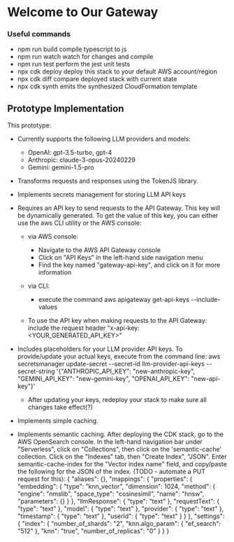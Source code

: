 
# Welcome to Our Gateway

### Useful commands
* npm run build compile typescript to js
* npm run watch watch for changes and compile
* npm run test perform the jest unit tests
* npx cdk deploy deploy this stack to your default AWS account/region
* npx cdk diff compare deployed stack with current state
* npx cdk synth emits the synthesized CloudFormation template

## Prototype Implementation
This prototype:

* Currently supports the following LLM providers and models:
    * OpenAI: gpt-3.5-turbo, gpt-4
    * Anthropic: claude-3-opus-20240229
    * Gemini: gemini-1.5-pro
* Transforms requests and responses using the TokenJS library.
* Implements secrets management for storing LLM API keys
* Requires an API key to send requests to the API Gateway. This key will be dynamically generated. To get the value of this key, you can either use the aws CLI utility or the AWS console:

  * via AWS console:
    * Navigate to the AWS API Gateway console
    * Click on "API Keys" in the left-hand side navigation menu
    * Find the key named "gateway-api-key", and click on it for more information
  * via CLI:
    * execute the command aws apigateway get-api-keys --include-values

  * To use the API key when making requests to the API Gateway: include the request header "x-api-key: <YOUR_GENERATED_API_KEY>"

* Includes placeholders for your LLM provider API keys. To provide/update your actual keys, execute from the command line: aws secretsmanager update-secret --secret-id llm-provider-api-keys --secret-string '{"ANTHROPIC_API_KEY": "new-anthropic-key", "GEMINI_API_KEY": "new-gemini-key", "OPENAI_API_KEY": "new-api-key"}'

    * After updating your keys, redeploy your stack to make sure all changes take effect(?)

* Implements simple caching. 

* Implements semantic caching. After deploying the CDK stack, go to the AWS
OpenSearch console. In the left-hand navigation bar under "Serverless", click on
"Collections", then click on the 'semantic-cache' collection. Click on the "Indexes"
tab, then "Create Index", "JSON". Enter semantic-cache-index for the "Vector index 
name" field, and copy/paste the following for the JSON of the index.
(TODO - automate a PUT request for this):
{
  "aliases": {},
  "mappings": {
    "properties": {
      "embedding": {
        "type": "knn_vector",
        "dimension": 1024,
        "method": {
          "engine": "nmslib",
          "space_type": "cosinesimil",
          "name": "hnsw",
          "parameters": {}
        }
      },
      "llmResponse": {
        "type": "text"
      },
      "requestText": {
        "type": "text"
      },
      "model": {
        "type": "text"
      },
      "provider": {
        "type": "text"
      },
      "timestamp": {
        "type": "text"
      },
      "userId": {
        "type": "text"
      }
    }
  },
  "settings": {
    "index": {
      "number_of_shards": "2",
      "knn.algo_param": {
          "ef_search": "512"
      },
      "knn": "true",
      "number_of_replicas": "0"
    }
  }
}



